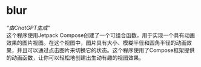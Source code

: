 # blur
*“由ChatGPT生成”* <br>
这个程序使用Jetpack Compose创建了一个可组合函数，用于实现一个具有动画效果的图片视图。在这个视图中，图片具有大小、模糊半径和圆角半径的动画效果，并且可以通过点击图片来切换它的状态。这个程序使用了Compose框架提供的动画函数，让你可以轻松地创建出生动有趣的视图效果。
